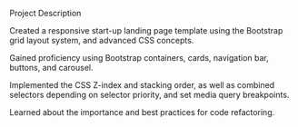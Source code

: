 Project Description

Created a responsive start-up landing page template using the Bootstrap grid layout system, and advanced CSS concepts.

Gained proficiency using Bootstrap containers, cards, navigation bar, buttons, and carousel.

Implemented the CSS Z-index and stacking order, as well as combined selectors depending on selector priority, and set media query breakpoints.

Learned about the importance and best practices for code refactoring.
